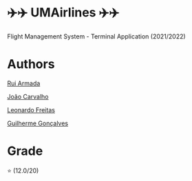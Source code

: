 # ✈️✈️ UMAirlines ✈️✈️

Flight Management System - Terminal Application (2021/2022)

# Authors

[Rui Armada](https://github.com/RuiArmada)

[João Carvalho](https://github.com/joaoca93166)

[Leonardo Freitas](https://github.com/Leonardo1924)

[Guilherme Gonçalves](https://github.com/Trenion)

# Grade

⭐ (12.0/20)
